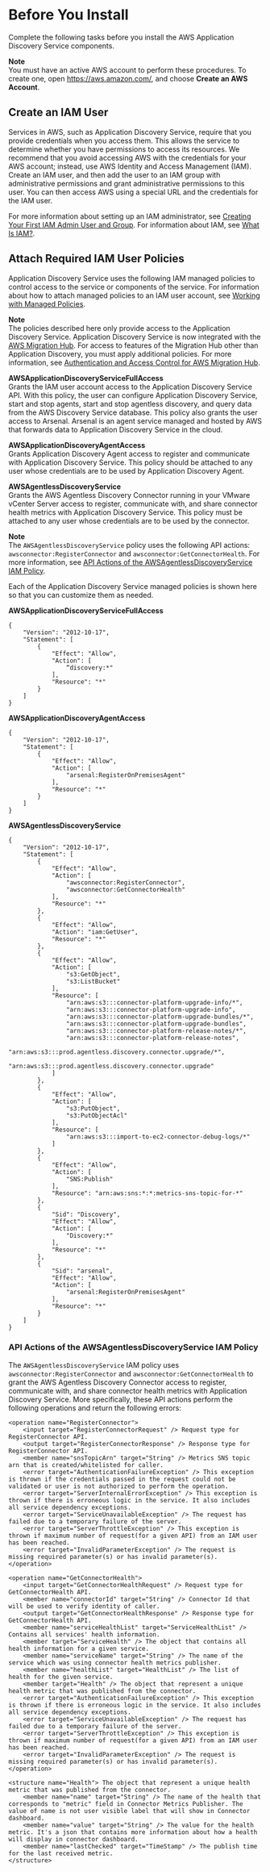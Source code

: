 # Before You Install<a name="before_you_install"></a>

Complete the following tasks before you install the AWS Application Discovery Service components\.

**Note**  
You must have an active AWS account to perform these procedures\. To create one, open [https://aws\.amazon\.com/](https://aws.amazon.com/), and choose **Create an AWS Account**\.

## Create an IAM User<a name="appdisc-iam-user"></a>

Services in AWS, such as Application Discovery Service, require that you provide credentials when you access them\. This allows the service to determine whether you have permissions to access its resources\. We recommend that you avoid accessing AWS with the credentials for your AWS account; instead, use AWS Identity and Access Management \(IAM\)\. Create an IAM user, and then add the user to an IAM group with administrative permissions and grant administrative permissions to this user\. You can then access AWS using a special URL and the credentials for the IAM user\.

For more information about setting up an IAM administrator, see [Creating Your First IAM Admin User and Group](http://docs.aws.amazon.com/IAM/latest/UserGuide/getting-started_create-admin-group.html)\. For information about IAM, see [What Is IAM?](http://docs.aws.amazon.com/IAM/latest/UserGuide/introduction.html)\.

## Attach Required IAM User Policies<a name="appdisc-user-policy"></a>

Application Discovery Service uses the following IAM managed policies to control access to the service or components of the service\. For information about how to attach managed policies to an IAM user account, see [Working with Managed Policies](http://docs.aws.amazon.com/IAM/latest/UserGuide/access_policies_managed-using.html)\. 

**Note**  
The policies described here only provide access to the Application Discovery Service\. Application Discovery Service is now integrated with the [AWS Migration Hub](http://docs.aws.amazon.com/migrationhub/latest/ug/whatishub.html)\. For access to features of the Migration Hub other than Application Discovery, you must apply additional policies\. For more information, see [Authentication and Access Control for AWS Migration Hub](http://docs.aws.amazon.com/migrationhub/latest/ug/auth-and-access-control.html)\. 

**AWSApplicationDiscoveryServiceFullAccess**  
Grants the IAM user account access to the Application Discovery Service API\. With this policy, the user can configure Application Discovery Service, start and stop agents, start and stop agentless discovery, and query data from the AWS Discovery Service database\. This policy also grants the user access to Arsenal\. Arsenal is an agent service managed and hosted by AWS that forwards data to Application Discovery Service in the cloud\.

**AWSApplicationDiscoveryAgentAccess**  
Grants Application Discovery Agent access to register and communicate with Application Discovery Service\. This policy should be attached to any user whose credentials are to be used by Application Discovery Agent\.

**AWSAgentlessDiscoveryService**  
Grants the AWS Agentless Discovery Connector running in your VMware vCenter Server access to register, communicate with, and share connector health metrics with Application Discovery Service\. This policy must be attached to any user whose credentials are to be used by the connector\.

**Note**  
The `AWSAgentlessDiscoveryService` policy uses the following API actions: `awsconnector:RegisterConnector` and `awsconnector:GetConnectorHealth`\. For more information, see [API Actions of the AWSAgentlessDiscoveryService IAM Policy](#agentless-IAM-actions)\.

Each of the Application Discovery Service managed policies is shown here so that you can customize them as needed\.

**AWSApplicationDiscoveryServiceFullAccess**

```
{
    "Version": "2012-10-17",
    "Statement": [
        {
            "Effect": "Allow",
            "Action": [
                “discovery:*"
            ],
            "Resource": "*"
        }
    ]
}
```

**AWSApplicationDiscoveryAgentAccess**

```
{
    "Version": "2012-10-17",
    "Statement": [
        {
            "Effect": "Allow",
            "Action": [
                "arsenal:RegisterOnPremisesAgent"
            ],
            "Resource": "*"
        }
    ]
}
```

**AWSAgentlessDiscoveryService**

```
{
    "Version": "2012-10-17",
    "Statement": [
        {
            "Effect": "Allow",
            "Action": [
                "awsconnector:RegisterConnector",
                "awsconnector:GetConnectorHealth"
            ],
            "Resource": "*"
        },
        {
            "Effect": "Allow",
            "Action": "iam:GetUser",
            "Resource": "*"
        },
        {
            "Effect": "Allow",
            "Action": [
                "s3:GetObject",
                "s3:ListBucket"
            ],
            "Resource": [
                "arn:aws:s3:::connector-platform-upgrade-info/*",
                "arn:aws:s3:::connector-platform-upgrade-info",
                "arn:aws:s3:::connector-platform-upgrade-bundles/*",
                "arn:aws:s3:::connector-platform-upgrade-bundles",
                "arn:aws:s3:::connector-platform-release-notes/*",
                "arn:aws:s3:::connector-platform-release-notes",
                "arn:aws:s3:::prod.agentless.discovery.connector.upgrade/*",
                "arn:aws:s3:::prod.agentless.discovery.connector.upgrade"
            ]
        },
        {
            "Effect": "Allow",
            "Action": [
                "s3:PutObject",
                "s3:PutObjectAcl"
            ],
            "Resource": [
                "arn:aws:s3:::import-to-ec2-connector-debug-logs/*"
            ]
        },
        {
            "Effect": "Allow",
            "Action": [
                "SNS:Publish"
            ],
            "Resource": "arn:aws:sns:*:*:metrics-sns-topic-for-*"
        },
        {
            "Sid": "Discovery",
            "Effect": "Allow",
            "Action": [
                "Discovery:*"
            ],
            "Resource": "*"
        },
        {
            "Sid": "arsenal",
            "Effect": "Allow",
            "Action": [
                "arsenal:RegisterOnPremisesAgent"
            ],
            "Resource": "*"
        }
    ]
}
```

### API Actions of the AWSAgentlessDiscoveryService IAM Policy<a name="agentless-IAM-actions"></a>

The `AWSAgentlessDiscoveryService` IAM policy uses `awsconnector:RegisterConnector` and `awsconnector:GetConnectorHealth` to grant the AWS Agentless Discovery Connector access to register, communicate with, and share connector health metrics with Application Discovery Service\. More specifically, these API actions perform the following operations and return the following errors:

```
<operation name="RegisterConnector">
    <input target="RegisterConnectorRequest" /> Request type for RegisterConnector API.
    <output target="RegisterConnectorResponse" /> Response type for RegisterConnector API.
    <member name="snsTopicArn" target="String" /> Metrics SNS topic arn that is created/whitelisted for caller.
    <error target="AuthenticationFailureException" /> This exception is thrown if the credentials passed in the request could not be validated or user is not authorized to perform the operation.
    <error target="ServerInternalErrorException" /> This exception is thrown if there is erroneous logic in the service. It also includes all service dependency exceptions.
    <error target="ServiceUnavailableException" /> The request has failed due to a temporary failure of the server.
    <error target="ServerThrottleException" /> This exception is thrown if maximum number of request(for a given API) from an IAM user has been reached.
    <error target="InvalidParameterException" /> The request is missing required parameter(s) or has invalid parameter(s).
</operation>
                
<operation name="GetConnectorHealth">
    <input target="GetConnectorHealthRequest" /> Request type for GetConnectorHealth API.
    <member name="connectorId" target="String" /> Connector Id that will be used to verify identity of caller.
    <output target="GetConnectorHealthResponse" /> Response type for GetConnectorHealth API.
    <member name="serviceHealthList" target="ServiceHealthList" /> Contains all services' health information.
    <member target="ServiceHealth" /> The object that contains all health information for a given service.
    <member name="serviceName" target="String" /> The name of the service which was using connector health metrics publisher.
    <member name="healthList" target="HealthList" /> The list of health for the given service.
    <member target="Health" /> The object that represent a unique health metric that was published from the connector.
    <error target="AuthenticationFailureException" /> This exception is thrown if there is erroneous logic in the service. It also includes all service dependency exceptions.
    <error target="ServiceUnavailableException" /> The request has failed due to a temporary failure of the server.
    <error target="ServerThrottleException" /> This exception is thrown if maximum number of request(for a given API) from an IAM user has been reached.
    <error target="InvalidParameterException" /> The request is missing required parameter(s) or has invalid parameter(s).
</operation>
                
<structure name="Health"> The object that represent a unique health metric that was published from the connector.
    <member name="name" target="String" /> The name of the health that corresponds to "metric" field in Connector Metrics Publisher. The value of name is not user visible label that will show in Connector dashboard.
    <member name="value" target="String" /> The value for the health metric. It's a json that contains more information about how a health will display in connector dashboard.
    <member name="lastChecked" target="TimeStamp" /> The publish time for the last received metric.
</structure>
```